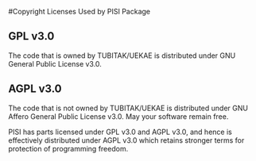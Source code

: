 #Copyright Licenses Used by PISI Package

## GPL v3.0

The code that is owned by TUBITAK/UEKAE is distributed under GNU General Public License v3.0.

## AGPL v3.0

The code that is not owned by TUBITAK/UEKAE is distributed under GNU Affero General Public License v3.0. 
May your software remain free.

PISI has parts licensed under GPL v3.0 and AGPL v3.0, and hence is effectively distributed under AGPL v3.0
which retains stronger terms for protection of programming freedom.
